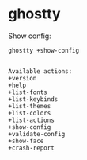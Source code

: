 # ghostty

Show config:

```
ghostty +show-config


Available actions:
+version
+help
+list-fonts
+list-keybinds
+list-themes
+list-colors
+list-actions
+show-config
+validate-config
+show-face
+crash-report
```
